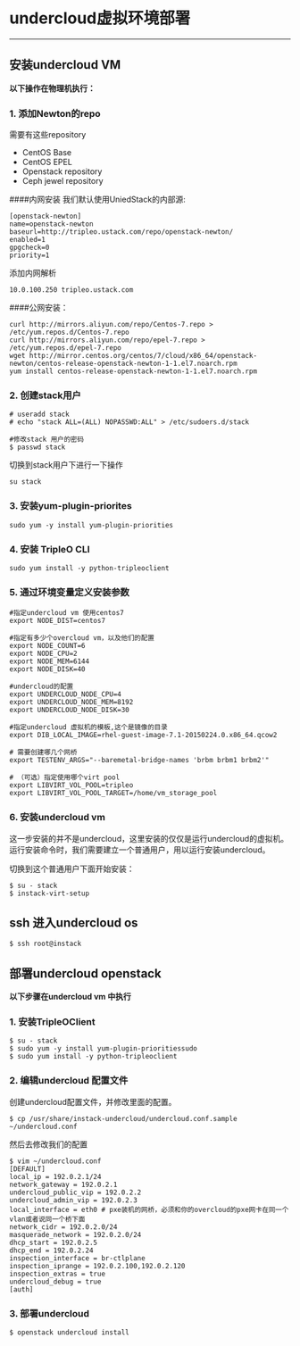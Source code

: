 # undercloud虚拟环境部署

---

## 安装undercloud VM

**以下操作在物理机执行：**

### 1. 添加Newton的repo

需要有这些repository

* CentOS Base
* CentOS EPEL
* Openstack repository
* Ceph jewel repository

####内网安装
我们默认使用UniedStack的内部源:

```
[openstack-newton]
name=openstack-newton
baseurl=http://tripleo.ustack.com/repo/openstack-newton/
enabled=1
gpgcheck=0
priority=1
```

添加内网解析

```
10.0.100.250 tripleo.ustack.com
```

####公网安装：
```
curl http://mirrors.aliyun.com/repo/Centos-7.repo > /etc/yum.repos.d/Centos-7.repo
curl http://mirrors.aliyun.com/repo/epel-7.repo > /etc/yum.repos.d/epel-7.repo
wget http://mirror.centos.org/centos/7/cloud/x86_64/openstack-newton/centos-release-openstack-newton-1-1.el7.noarch.rpm
yum install centos-release-openstack-newton-1-1.el7.noarch.rpm
```

### 2. 创建stack用户
```
# useradd stack
# echo "stack ALL=(ALL) NOPASSWD:ALL" > /etc/sudoers.d/stack

#修改stack 用户的密码
$ passwd stack
```

切换到stack用户下进行一下操作
```
su stack
```



### 3. 安装yum-plugin-priorites

```
sudo yum -y install yum-plugin-priorities
```

### 4. 安装 TripleO CLI

```
sudo yum install -y python-tripleoclient
```

### 5. 通过环境变量定义安装参数

```vim
#指定undercloud vm 使用centos7
export NODE_DIST=centos7

#指定有多少个overcloud vm，以及他们的配置
export NODE_COUNT=6
export NODE_CPU=2
export NODE_MEM=6144
export NODE_DISK=40

#undercloud的配置
export UNDERCLOUD_NODE_CPU=4
export UNDERCLOUD_NODE_MEM=8192
export UNDERCLOUD_NODE_DISK=30

#指定undercloud 虚拟机的模板,这个是镜像的目录
export DIB_LOCAL_IMAGE=rhel-guest-image-7.1-20150224.0.x86_64.qcow2

# 需要创建哪几个网桥
export TESTENV_ARGS="--baremetal-bridge-names 'brbm brbm1 brbm2'"

# （可选）指定使用哪个virt pool 
export LIBVIRT_VOL_POOL=tripleo
export LIBVIRT_VOL_POOL_TARGET=/home/vm_storage_pool
```

### 6. 安装undercloud vm

这一步安装的并不是undercloud，这里安装的仅仅是运行undercloud的虚拟机。运行安装命令时，我们需要建立一个普通用户，用以运行安装undercloud。


切换到这个普通用户下面开始安装：

```
$ su - stack
$ instack-virt-setup
```

## ssh 进入undercloud os

```
$ ssh root@instack
```

## 部署undercloud openstack

**以下步骤在undercloud vm 中执行**

### 1. 安装TripleOClient

```
$ su - stack
$ sudo yum -y install yum-plugin-prioritiessudo
$ sudo yum install -y python-tripleoclient
```

### 2. 编辑undercloud 配置文件

创建undercloud配置文件，并修改里面的配置。

```
$ cp /usr/share/instack-undercloud/undercloud.conf.sample ~/undercloud.conf
```

然后去修改我们的配置

```
$ vim ~/undercloud.conf
[DEFAULT]
local_ip = 192.0.2.1/24
network_gateway = 192.0.2.1
undercloud_public_vip = 192.0.2.2
undercloud_admin_vip = 192.0.2.3
local_interface = eth0 # pxe装机的网桥，必须和你的overcloud的pxe网卡在同一个vlan或者说同一个桥下面
network_cidr = 192.0.2.0/24
masquerade_network = 192.0.2.0/24
dhcp_start = 192.0.2.5
dhcp_end = 192.0.2.24
inspection_interface = br-ctlplane
inspection_iprange = 192.0.2.100,192.0.2.120
inspection_extras = true
undercloud_debug = true
[auth]
```

### 3. 部署undercloud

```
$ openstack undercloud install
```



